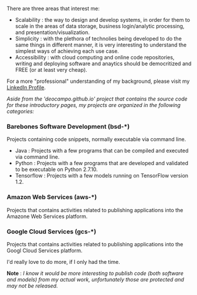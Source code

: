 
There are three areas that interest me: 
- Scalability : the way to design and develop systems, in order for them to scale in the areas of data storage, business login/analytic processing, and presentation/visualization. 
- Simplicity : with the plethora of technolies being developed to do the same things in different manner, it is very interesting to understand the simplest ways of achieving each use case.
- Accessibility : with cloud computing and online code repositories, writing and deploying software and anaytics should be democritized and FREE (or at least very cheap).

For a more "professional" understanding of my background, please visit my [LinkedIn Profile](https://www.linkedin.com/in/deocampo/).

_Aside from the 'deocampo.github.io' project that contains the source code for these introductory pages, my projects are organized in the following categories:_

### Barebones Software Development (bsd-*)
Projects containing code snippets, normally executable via command line.

- Java : Projects with a few programs that can be compiled and executed via command line.
- Python : Projects with a few programs that are developed and validated to be executable on Python 2.7.10.
- Tensorflow : Projects with a few models running on TensorFlow version 1.2.

### Amazon Web Services (aws-*)
Projects that contains activities related to publishing applications into the Amazone Web Services platform.

### Google Cloud Services (gcs-*)
Projects that contains activities related to publishing applications into the Googl Cloud Services platform.

I'd really love to do more, if I only had the time.

**Note** : _I know it would be more interesting to publish code (both software and models) from my actual work, unfortunately those are protected and may not be released._
